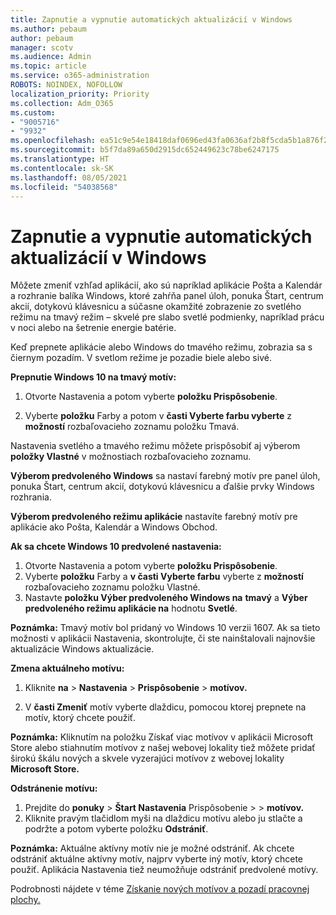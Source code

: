 ```yaml
---
title: Zapnutie a vypnutie automatických aktualizácií v Windows
ms.author: pebaum
author: pebaum
manager: scotv
ms.audience: Admin
ms.topic: article
ms.service: o365-administration
ROBOTS: NOINDEX, NOFOLLOW
localization_priority: Priority
ms.collection: Adm_O365
ms.custom:
- "9005716"
- "9932"
ms.openlocfilehash: ea51c9e54e18418daf0696ed43fa0636af2b8f5cda5b1a876f2b6cc13eaad6fb
ms.sourcegitcommit: b5f7da89a650d2915dc652449623c78be6247175
ms.translationtype: HT
ms.contentlocale: sk-SK
ms.lasthandoff: 08/05/2021
ms.locfileid: "54038568"
---
```

# <a name="turn-on-and-off-automatic-updates-in-windows"></a>Zapnutie a vypnutie automatických aktualizácií v Windows

Môžete zmeniť vzhľad aplikácií, ako sú napríklad aplikácie Pošta a Kalendár a rozhranie balíka Windows, ktoré zahŕňa panel úloh, ponuka Štart, centrum akcií, dotykovú klávesnicu a súčasne okamžité zobrazenie zo svetlého režimu na tmavý režim – skvelé pre slabo svetlé podmienky, napríklad prácu v noci alebo na šetrenie energie batérie.  

Keď prepnete aplikácie alebo Windows do tmavého režimu, zobrazia sa s čiernym pozadím. V svetlom režime je pozadie biele alebo sivé.
 
**Prepnutie Windows 10 na tmavý motív:**

1. Otvorte Nastavenia a potom vyberte **položku Prispôsobenie**.
  
1. Vyberte **položku** Farby a potom v **časti Vyberte farbu vyberte** z **možností** rozbaľovacieho zoznamu položku Tmavá.

Nastavenia svetlého a tmavého režimu môžete prispôsobiť aj výberom **položky Vlastné** v možnostiach rozbaľovacieho zoznamu.

**Výberom predvoleného Windows** sa nastaví farebný motív pre panel úloh, ponuka Štart, centrum akcií, dotykovú klávesnicu a ďalšie prvky Windows rozhrania.  

**Výberom predvoleného režimu aplikácie** nastavíte farebný motív pre aplikácie ako Pošta, Kalendár a Windows Obchod.
 
**Ak sa chcete Windows 10 predvolené nastavenia:**

1. Otvorte Nastavenia a potom vyberte **položku Prispôsobenie**.  
1. Vyberte **položku** Farby a **v časti Vyberte farbu** vyberte z **možností** rozbaľovacieho zoznamu položku Vlastné.  
1. Nastavte **položku Výber predvoleného Windows na** **tmavý** a **Výber predvoleného režimu aplikácie na** hodnotu **Svetlé**.

**Poznámka:** Tmavý motív bol pridaný vo Windows 10 verzii 1607. Ak sa tieto možnosti v aplikácii Nastavenia, skontrolujte, či ste nainštalovali najnovšie aktualizácie Windows aktualizácie.

**Zmena aktuálneho motívu:**

1. Kliknite **na**  >  **Nastavenia**  >  **Prispôsobenie**  >  **motívov.**  

1. V **časti Zmeniť** motív vyberte dlaždicu, pomocou ktorej prepnete na motív, ktorý chcete použiť. 

**Poznámka:** Kliknutím na položku Získať viac motívov v aplikácii Microsoft Store alebo stiahnutím motívov z našej webovej lokality tiež môžete pridať širokú škálu nových a skvele vyzerajúci motívov z webovej lokality **Microsoft Store.**

**Odstránenie motívu:**

1. Prejdite do **ponuky**  >  **Štart Nastavenia** Prispôsobenie  >    >  **motívov.** 
1. Kliknite pravým tlačidlom myši na dlaždicu motívu alebo ju stlačte a podržte a potom vyberte položku **Odstrániť**. 

**Poznámka:** Aktuálne aktívny motív nie je možné odstrániť. Ak chcete odstrániť aktuálne aktívny motív, najprv vyberte iný motív, ktorý chcete použiť. Aplikácia Nastavenia tiež neumožňuje odstrániť predvolené motívy.

Podrobnosti nájdete v téme [Získanie nových motívov a pozadí pracovnej plochy.](https://support.microsoft.com/windows/get-new-themes-and-desktop-backgrounds-09e3e0a6-02e3-5ecd-22a1-5d048e3cb0d3)

